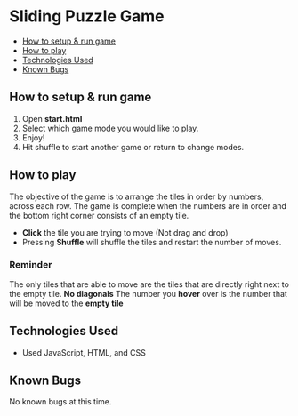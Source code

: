 # Sliding Puzzle Game

- [How to setup & run game](#How-to-setup-&-run-game)
- [How to play](#How-to-play)
- [Technologies Used](#Technologies-Used)
- [Known Bugs](#Known-Bugs)

## How to setup & run game
1. Open **start.html**
1. Select which game mode you would like to play.
1. Enjoy!
1. Hit shuffle to start another game or return to change modes.


## How to play

The objective of the game is to arrange the tiles in order by numbers, across each row.
The game is complete when the numbers are in order and the bottom right corner consists of an empty tile.
- **Click** the tile you are trying to move (Not drag and drop)
- Pressing **Shuffle** will shuffle the tiles and restart the number of moves.

### Reminder

The only tiles that are able to move are the tiles that are directly right next to the empty tile. **No diagonals**
The number you **hover** over is the number that will be moved to the **empty tile**


## Technologies Used
- Used JavaScript, HTML, and CSS

## Known Bugs
No known bugs at this time.